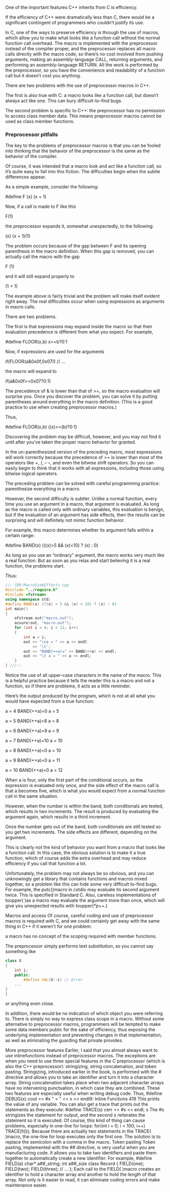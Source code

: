 One of the important features C++ inherits from C is efficiency.

If the efficiency of C++ were dramatically less than C, there would be a significant contingent of programmers who couldn’t justify its use.

In C, one of the ways to preserve efficiency is through the use of macros, which allow you to make what looks like a function call without the normal function call overhead. The macro is implemented with the preprocessor instead of the compiler proper, and the preprocessor replaces all macro calls directly with the macro code, so there’s no cost involved from pushing arguments, making an assembly-language CALL, returning arguments, and performing an assembly-language RETURN. All the work is performed by the preprocessor, so you have the convenience and readability of a function call but it doesn’t cost you anything.

There are two problems with the use of preprocessor macros in C++.

The first is also true with C: a macro looks like a function call, but doesn’t always act like one. This can bury difficult-to-find bugs.

The second problem is specific to C++: the preprocessor has no permission to access class member data. This means preprocessor macros cannot be used as class member functions.



### Preprocessor pitfalls

The key to the problems of preprocessor macros is that you can be fooled into thinking that the behavior of the preprocessor is the same as the behavior of the compiler.

Of course, it was intended that a macro look and act like a function call, so it’s quite easy to fall into this fiction. The difficulties begin when the subtle differences appear.

As a simple example, consider the following:

#define F (x) (x + 1)

Now, if a call is made to F like this

F(1)

the preprocessor expands it, somewhat unexpectedly, to the following:

(x) (x + 1)(1)

The problem occurs because of the gap between F and its opening parenthesis in the macro definition. When this gap is removed, you can actually call the macro with the gap

F (1)

and it will still expand properly to

(1 + 1)

The example above is fairly trivial and the problem will make itself evident right away. The real difficulties occur when using expressions as arguments in macro calls.

There are two problems.

The first is that expressions may expand inside the macro so that their evaluation precedence is different from what you expect.
For example,

#define FLOOR(x,b) x>=b?0:1

Now, if expressions are used for the arguments

if(FLOOR(a&0x0f,0x07)) // ...

the macro will expand to

if(a&0x0f>=0x07?0:1)

The precedence of & is lower than that of >=, so the macro evaluation will surprise you. Once you discover the problem, you can solve it by putting parentheses around everything in the macro definition. (This is a good practice to use when creating preprocessor macros.)

Thus,

#define FLOOR(x,b) ((x)>=(b)?0:1)

Discovering the problem may be difficult, however, and you may not find it until after you’ve taken the proper macro behavior for granted.

In the un-parenthesized version of the preceding macro, most expressions will work correctly because the precedence of >= is lower than most of the operators like +, /, – –, and even the bitwise shift operators. So you can easily begin to think that it works with all expressions, including those using bitwise logical operators.

The preceding problem can be solved with careful programming practice: parenthesize everything in a macro.

However, the second difficulty is subtler. Unlike a normal function, every time you use an argument in a macro, that argument is evaluated. As long as the
macro is called only with ordinary variables, this evaluation is benign, but if the evaluation of an argument has side effects, then the results can be surprising and will definitely not mimic function behavior.

For example, this macro determines whether its argument falls within a certain range:

#define BAND(x) (((x)>5 && (x)<10) ? (x) : 0)

As long as you use an “ordinary” argument, the macro works very much like a real function. But as soon as you relax and start believing it is a real function, the problems start.

Thus:
```cpp
//: C09:MacroSideEffects.cpp
#include "../require.h"
#include <fstream>
using namespace std;
#define BAND(x) (((x) > 5 && (x) < 10) ? (x) : 0)
int main()
{
	ofstream out("macro.out");
	assure(out, "macro.out");
	for (int i = 4; i < 11; i++)
	{
		int a = i;
		out << "\na = " << a << endl
			<< '\t';
		out << "BAND(++a)=" << BAND(++a) << endl;
		out << "\t a = " << a << endl;
	}
} ///:~
```

Notice the use of all upper-case characters in the name of the macro. This is a helpful practice because it tells the reader this is a macro and not a function, so if there are problems, it acts as a little reminder.

Here’s the output produced by the program, which is not at all what you would have expected from a true function:

a = 4
BAND(++a)=0
a = 5

a = 5
BAND(++a)=8
a = 8

a = 6
BAND(++a)=9
a = 9

a = 7
BAND(++a)=10
a = 10

a = 8
BAND(++a)=0
a = 10

a = 9
BAND(++a)=0
a = 11

a = 10
BAND(++a)=0
a = 12

When a is four, only the first part of the conditional occurs, so the expression is evaluated only once, and the side effect of the macro call is that a becomes five, which is what you would expect from a normal function call in the same situation.

However, when the number is within the band, both conditionals are tested, which
results in two increments. The result is produced by evaluating the argument again, which results in a third increment.

Once the number gets out of the band, both conditionals are still tested so you get two increments. The side effects are different, depending on the argument.

This is clearly not the kind of behavior you want from a macro that looks like a function call. In this case, the obvious solution is to make it a true function, which of course adds the extra overhead and may reduce efficiency if you call that function a lot.

Unfortunately, the problem may not always be so obvious, and you can unknowingly get a library that contains functions and macros mixed together, so a problem like this can hide some very difficult to-find bugs. For example, the putc()macro in cstdio may evaluate its second argument twice. This is specified in Standard C. Also, careless implementations of toupper( )as a macro may evaluate the argument more than once, which will give you unexpected results
with toupper(*p++.)



Macros and access
Of course, careful coding and use of preprocessor macros is required with C, and we could certainly get away with the same thing in C++ if it weren’t for one problem:

a macro has no concept of the scoping required with member functions.

The preprocessor simply performs text substitution, so you cannot say something like

```cpp
class X
{
	int i;
	public:
		#define VAL(X::i) // Error
	...
}
}
```


or anything even close.

In addition, there would be no indication of which object you were referring to. There is simply no way to express class scope in a macro. Without some alternative to preprocessor macros, programmers will be tempted to make some
data members public for the sake of efficiency, thus exposing the underlying implementation and preventing changes in that implementation, as well as eliminating the guarding that private provides.



More preprocessor features
Earlier, I said that you almost always want to use inlinefunctions
instead of preprocessor macros. The exceptions are when you need
to use three special features in the C preprocessor (which is also the
C++ preprocessor): stringizing, string concatenation, and token
pasting. Stringizing, introduced earlier in the book, is performed
with the # directive and allows you to take an identifier and turn it
into a character array. String concatenation takes place when two
adjacent character arrays have no intervening punctuation, in
which case they are combined. These two features are especially
useful when writing debug code. Thus,
#define DEBUG(x) cout << #x " = " << x << endl9: Inline Functions 419
This prints the value of any variable. You can also get a trace that
prints out the statements as they execute:
#define TRACE(s) cerr << #s << endl; s
The #s stringizes the statement for output, and the second s
reiterates the statement so it is executed. Of course, this kind of
thing can cause problems, especially in one-line for loops:
for(int i = 0; i < 100; i++)
TRACE(f(i));
Because there are actually two statements in the TRACE( )macro,
the one-line for loop executes only the first one. The solution is to
replace the semicolon with a comma in the macro.
Token pasting
Token pasting, implemented with the ## directive, is very useful
when you are manufacturing code. It allows you to take two
identifiers and paste them together to automatically create a new
identifier. For example,
#define FIELD(a) char* a##_string; int a##_size
class Record {
FIELD(one);
FIELD(two);
FIELD(three);
// ...
};
Each call to the FIELD( )macro creates an identifier to hold a
character array and another to hold the length of that array. Not
only is it easier to read, it can eliminate coding errors and make
maintenance easier.
